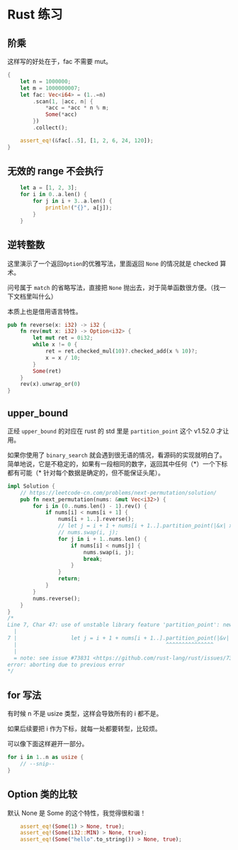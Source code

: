 # Rust 练习

## 阶乘

这样写的好处在于，fac 不需要 mut。

```rust
{
    let n = 1000000;
    let m = 1000000007;
    let fac: Vec<i64> = (1..=n)
        .scan(1, |acc, n| {
            *acc = *acc * n % m;
            Some(*acc)
        })
        .collect();

    assert_eq!(&fac[..5], [1, 2, 6, 24, 120]);
}
```

## 无效的 range 不会执行

```rust
    let a = [1, 2, 3];
    for i in 0..a.len() {
        for j in i + 3..a.len() {
            println!("{}", a[j]);
        }
    }
```

## 逆转整数

这里演示了一个返回`Option`的优雅写法，里面返回 `None` 的情况就是 checked 算术。

问号属于 `match` 的省略写法，直接把 `None` 抛出去，对于简单函数很方便。（找一下文档里叫什么）

本质上也是借用语言特性。

```rust
pub fn reverse(x: i32) -> i32 {
    fn rev(mut x: i32) -> Option<i32> {
        let mut ret = 0i32;
        while x != 0 {
            ret = ret.checked_mul(10)?.checked_add(x % 10)?;
            x = x / 10;
        }
        Some(ret)
    }
    rev(x).unwrap_or(0)
}
```

## upper_bound

正经 `upper_bound` 的对应在 rust 的 std 里是 `partition_point` 这个 v1.52.0 才让用。

如果你使用了 `binary_search` 就会遇到很无语的情况，看源码的实现就明白了。简单地说，它是不稳定的，如果有一段相同的数字，返回其中任何（\*）一个下标都有可能（\* 针对每个数据是确定的，但不能保证头尾）。

```rust
impl Solution {
    // https://leetcode-cn.com/problems/next-permutation/solution/
    pub fn next_permutation(nums: &mut Vec<i32>) {
        for i in (0..nums.len() - 1).rev() {
            if nums[i] < nums[i + 1] {
                nums[i + 1..].reverse();
                // let j = i + 1 + nums[i + 1..].partition_point(|&x| x <= nums[i]); stable 1.52.0
                // nums.swap(i, j);
                for j in i + 1..nums.len() {
                    if nums[i] < nums[j] {
                        nums.swap(i, j);
                        break;
                    }
                }
                return;
            }
        }
        nums.reverse();
    }
}
/*
Line 7, Char 47: use of unstable library feature 'partition_point': new API (solution.rs)
  |
7 |                 let j = i + 1 + nums[i + 1..].partition_point(|&v| v <= nums[i]);
  |                                               ^^^^^^^^^^^^^^^
  |
  = note: see issue #73831 <https://github.com/rust-lang/rust/issues/73831> for more information
error: aborting due to previous error
*/

```

## for 写法

有时候 n 不是 usize 类型，这样会导致所有的 i 都不是。

如果后续要把 i 作为下标，就每一处都要转型，比较烦。

可以像下面这样避开一部分。

```rust
for i in 1..n as usize {
    // --snip--
}
```

## Option 类的比较

默认 None 是 Some 的这个特性，我觉得很和谐！

```rust
    assert_eq!(Some(1) > None, true);
    assert_eq!(Some(i32::MIN) > None, true);
    assert_eq!(Some("hello".to_string()) > None, true);
```
